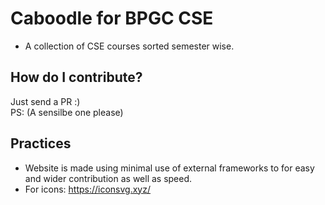 # Caboodle for BPGC CSE

* A collection of CSE courses sorted semester wise.





## How do I contribute?

Just send a PR :)  
PS: (A sensilbe one please)

## Practices  

- Website is made using minimal use of external frameworks to for easy and wider contribution as well as speed.
- For icons: https://iconsvg.xyz/

